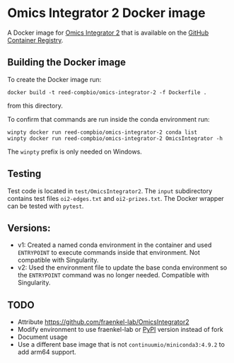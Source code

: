 # Omics Integrator 2 Docker image

A Docker image for [Omics Integrator 2](https://github.com/fraenkel-lab/OmicsIntegrator2) that is available on the [GitHub Container Registry](https://github.com/orgs/Reed-CompBio/packages/container/package/omics-integrator-2).

## Building the Docker image

To create the Docker image run:
```
docker build -t reed-compbio/omics-integrator-2 -f Dockerfile .
```
from this directory.

To confirm that commands are run inside the conda environment run:
```
winpty docker run reed-compbio/omics-integrator-2 conda list
winpty docker run reed-compbio/omics-integrator-2 OmicsIntegrator -h
```
The `winpty` prefix is only needed on Windows.

## Testing
Test code is located in `test/OmicsIntegrator2`.
The `input` subdirectory contains test files `oi2-edges.txt` and `oi2-prizes.txt`.
The Docker wrapper can be tested with `pytest`.

## Versions:
- v1: Created a named conda environment in the container and used `ENTRYPOINT` to execute commands inside that environment. Not compatible with Singularity.
- v2: Used the environment file to update the base conda environment so the `ENTRYPOINT` command was no longer needed. Compatible with Singularity.

## TODO
- Attribute https://github.com/fraenkel-lab/OmicsIntegrator2
- Modify environment to use fraenkel-lab or [PyPI](https://pypi.org/project/OmicsIntegrator/) version instead of fork
- Document usage
- Use a different base image that is not `continuumio/miniconda3:4.9.2` to add arm64 support.
